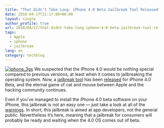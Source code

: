 ```yaml
---
title: "That Didn’t Take Long: iPhone 4.0 Beta Jailbreak Tool Released"
date: 2010-04-17T21:17:00+00:00
layout: single
author_profile: true
url: 2010/04/17/that-didnt-take-long-iphone-4-0-beta-jailbreak-tool-released/
tags:
  - Apple
  - iphone
  - jailbreak
lang: en
category: techblog
---
```

[![iphone_3gs](http://lh5.ggpht.com/_vaUVXcmC3OI/S8oebWdNmXI/AAAAAAAACBA/V2ukUJwCnMc/iphone_3gs_thumb%5B2%5D.jpg?imgmax=800 "iphone_3gs")](http://lh3.ggpht.com/_vaUVXcmC3OI/S8oeXec_BjI/AAAAAAAACA8/9zcCmQJOFbE/s1600-h/iphone_3gs%5B4%5D.jpg) We suspected that the iPhone 4.0 would be nothing special compared to previous versions, at least when it comes to jailbreaking the operating system. Now, a [jailbreak tool](http://wikee.iphwn.org/howto:rsbeta) has been [released](http://gizmodo.com/5518414/iphone-40-beta-jailbreak-tool-released-for-iphone-3g) for iPhone 4.0 Beta, and the eternal game of cat and mouse between Apple and the hacking community continues. 

Even if you’ve managed to install the iPhone 4.0 beta software on your iPhone, this jailbreak is not an easy one — just take a look at all of the [warnings](http://wikee.iphwn.org/howto:rsbeta). In short, this jailbreak is aimed at app developers, not the general public. Nevertheless it’s here, meaning that a jailbreak for consumers will probably be ready and waiting when the 4.0 OS comes out of beta.
